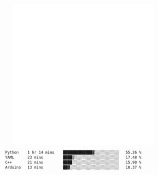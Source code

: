 <div align="center">
    <a href="https://konst.fish">
        <img src="https://raw.githubusercontent.com/konstfish/konstfish/master/fish.svg" alt="Logo" width="450"/>
    </a>
</div>

<!--START_SECTION:waka-->
```text
Python    1 hr 14 mins    █████████████▓░░░░░░░░░░░   55.26 % 
YAML      23 mins         ████▒░░░░░░░░░░░░░░░░░░░░   17.48 % 
C++       21 mins         ████░░░░░░░░░░░░░░░░░░░░░   15.90 % 
Arduino   13 mins         ██▓░░░░░░░░░░░░░░░░░░░░░░   10.37 % 
```
<!--END_SECTION:waka-->
